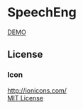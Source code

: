 # SpeechEng

[DEMO](https://kheiakiyama.github.io/speech-eng/)

## License

### Icon
http://ionicons.com/  
[MIT License](http://opensource.org/licenses/MIT)
